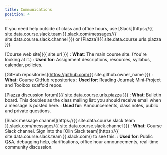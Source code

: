 ```yaml
---
title: Communications
position: 4
---
```


If you need help outside of class and office hours, use [Slack](https://{{ site.data.course.slack.team }}.slack.com/messages/{{ site.data.course.slack.channel }}) or [Piazza]({{ site.data.course.urls.piazza }}).

[Course web site]({{ site.url }})
: **What**: The main course site. (You're looking at it.)
: **Used for**: Assignment descriptions, resources, syllabus, calendar, policies.

[GitHub repositories](https://github.com/{{ site.github.owner_name }})
: **What**: Course GitHub repositories
: **Used for**: Reading Journal; Mini-Project and Toolbox scaffold repos.

[Piazza discussion forum]({{ site.data.course.urls.piazza }})
: **What**: Bulletin board. This doubles as the class mailing list: you should receive email when a message is posted here.
: **Used for**: Announcements, class notes, public and private questions.

[Slack message channel](https://{{ site.data.course.slack.team }}.slack.com/messages/{{ site.data.course.slack.channel }})
: **What**: Course Slack channel. Sign into the [Olin Slack team](https://{{ site.data.course.slack.team }}.slack.com/) to see this.
: **Used for**: Public Q&A, debugging help, clarifications, office hour announcements, real-time community discussion.
